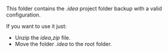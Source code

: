 This folder contains the *.idea* project folder backup with a valid configuration.

If you want to use it just:
- Unzip the *idea,zip* file. 
- Move the folder *.idea* to the root folder.




